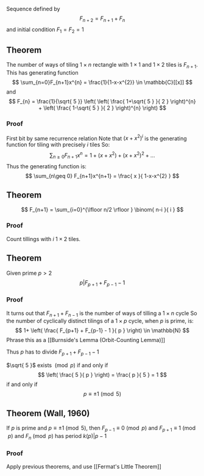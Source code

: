 Sequence defined by 
$$
F_{n+2}=F_{n+1}+F_{n}
$$
and initial condition $F_{1}=F_{2}=1$

## Theorem
The number of ways of tiling $1\times n$ rectangle 
with $1\times 1$ and $1\times 2$ tiles is $F_{n+1}$.
This has generating function
$$
\sum_{n=0}F_{n+1}x^{n} = \frac{1}{1-x-x^{2}} \in \mathbb{C}[[x]]
$$
and 
$$
F_{n} = \frac{1}{\sqrt{ 5 }} \left( \left( \frac{ 1+\sqrt{ 5 } }{ 2 } \right)^{n} + \left( \frac{ 1-\sqrt{ 5 } }{ 2 } \right)^{n} \right)
$$
### Proof
First bit by same recurrence relation
Note that $(x+x^{2})^{i}$ is the generating function for tiling with precisely $i$ tiles
So:
$$
\sum_{n\geq 0} F_{n+1} x^{n} = 1 + (x+x^{2}) + (x+x^{2})^{2} + \dots
$$
Thus the generating function is:
$$
\sum_{n\geq 0} F_{n+1}x^{n+1} = \frac{ x }{ 1-x-x^{2} }
$$
## Theorem
$$
F_{n+1} = \sum_{i=0}^{\lfloor n/2 \rfloor } \binom{ n-i }{ i }
$$
### Proof
Count tillings with $i$ $1\times 2$ tiles.
## Theorem
Given prime $p>2$
$$
p|F_{p+1} + F_{p-1} -1 
$$
### Proof
It turns out that $F_{n+1}+F_{n-1}$ is the number of ways of tilling a $1\times n$ cycle 
So the number of cyclically distinct tilings of a $1\times p$ cycle,
when $p$ is prime, is:
$$
1+ \left( \frac{ F_{p+1} + F_{p-1} - 1 }{ p } \right) \in \mathbb{N}
$$
Phrase this as a [[Burnside's Lemma (Orbit-Counting Lemma)]]

Thus $p$ has to divide $F_{p+1}+F_{p-1}-1$

$\sqrt{ 5 }$ exists $\pmod{p}$ 
if and only if
$$
\left( \frac{ 5 }{ p } \right) = \frac{ p }{ 5 } = 1
$$
if and only if
$$
p \equiv \pm 1 \pmod{5}
$$
## Theorem (Wall, 1960)
If $p$ is prime and $p\equiv \pm 1\pmod{5}$, then $F_{p-1}\equiv 0\pmod{p}$ and $F_{p+1}\equiv 1\pmod{p}$
and $F_{n}\pmod{p}$ has period $k(p)|p-1$
### Proof
Apply previous theorems, and use [[Fermat's Little Theorem]]